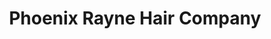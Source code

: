 ---
title: "Phoenix Rayne Hair Company"
url: /saskatoon/phoenix-rayne-hair-company/
shop: hairdresser
---